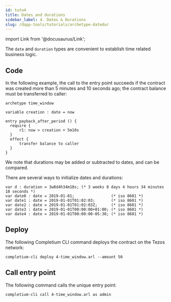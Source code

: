 ```yaml
---
id: tuto4
title: Dates and durations
sidebar_label: 4. Dates & Durations
slug: /dapp-tools/tutorials/archetype-datedur
---
```



import Link from '@docusaurus/Link';

The `date` and `duration` types are convenient to establish time related business logic.

## Code

In the following example, the call to the entry point succeeds if the contract was created more than 5 minutes and 10 seconds ago; the contract balance must be transferred to caller:

```archetype {7}
archetype time_window

variable creation : date = now

entry payback_after_period () {
  require {
      r1: now > creation + 5m10s
  }
  effect {
      transfer balance to caller
  }
}
```

We note that durations may be added or subtracted to dates, and can be compared.

There are several ways to initialize dates and durations:

```archetype
var d : duration = 3w8d4h34m18s; (* 3 weeks 8 days 4 hours 34 minutes 18 seconds *)
var date0 : date = 2019-01-01;                (* iso 8601 *)
var date1 : date = 2019-01-01T01:02:03;       (* iso 8601 *)
var date2 : date = 2019-01-01T01:02:03Z;      (* iso 8601 *)
var date3 : date = 2019-01-01T00:00:00+01:00; (* iso 8601 *)
var date4 : date = 2019-01-01T00:00:00-05:30; (* iso 8601 *)
```


## Deploy

The following <Link to='/docs/dapp-tools/completium-cli'>Completium CLI</Link> command deploys the contract on the Tezos network:

```
completium-cli deploy 4-time_window.arl --amount 50
```

## Call entry point

The following command calls the unique entry point:

```
completium-cli call 4-time_window.arl as admin
```

